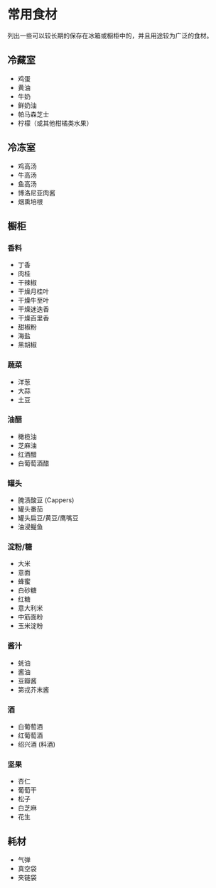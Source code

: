 # 常用食材

列出一些可以较长期的保存在冰箱或橱柜中的，并且用途较为广泛的食材。

## 冷藏室

- 鸡蛋
- 黄油
- 牛奶
- 鲜奶油
- 帕马森芝士
- 柠檬（或其他柑橘类水果）

## 冷冻室

- 鸡高汤
- 牛高汤
- 鱼高汤
- 博洛尼亚肉酱
- 烟熏培根

## 橱柜

### 香料

- 丁香
- 肉桂
- 干辣椒
- 干燥月桂叶
- 干燥牛至叶
- 干燥迷迭香
- 干燥百里香
- 甜椒粉
- 海盐
- 黑胡椒

### 蔬菜

- 洋葱
- 大蒜
- 土豆

### 油醋

- 橄榄油
- 芝麻油
- 红酒醋
- 白葡萄酒醋

### 罐头

- 腌渍酸豆 (Cappers)
- 罐头番茄
- 罐头扁豆/黄豆/鹰嘴豆
- 油浸鳀鱼

### 淀粉/糖

- 大米
- 意面
- 蜂蜜
- 白砂糖
- 红糖
- 意大利米
- 中筋面粉
- 玉米淀粉

### 酱汁

- 蚝油
- 酱油
- 豆瓣酱
- 第戎芥末酱

### 酒

- 白葡萄酒
- 红葡萄酒
- 绍兴酒 (料酒)

### 坚果

- 杏仁
- 葡萄干
- 松子
- 白芝麻
- 花生

## 耗材

- 气弹
- 真空袋
- 夹链袋
